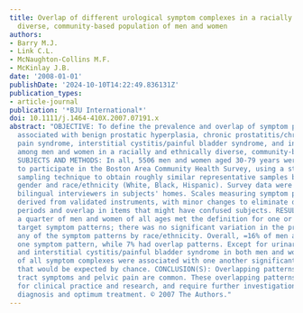 ```yaml
---
title: Overlap of different urological symptom complexes in a racially and ethnically
  diverse, community-based population of men and women
authors:
- Barry M.J.
- Link C.L.
- McNaughton-Collins M.F.
- McKinlay J.B.
date: '2008-01-01'
publishDate: '2024-10-10T14:22:49.836131Z'
publication_types:
- article-journal
publication: '*BJU International*'
doi: 10.1111/j.1464-410X.2007.07191.x
abstract: "OBJECTIVE: To define the prevalence and overlap of symptom patterns traditionally
  associated with benign prostatic hyperplasia, chronic prostatitis/chronic pelvic
  pain syndrome, interstitial cystitis/painful bladder syndrome, and incontinence
  among men and women in a racially and ethnically diverse, community-based population.
  SUBJECTS AND METHODS: In all, 5506 men and women aged 30-79 years were recruited
  to participate in the Boston Area Community Health Survey, using a stratified-cluster
  sampling technique to obtain roughly similar representative samples by age group,
  gender and race/ethnicity (White, Black, Hispanic). Survey data were collected by
  bilingual interviewers in subjects' homes. Scales measuring symptom patterns were
  derived from validated instruments, with minor changes to eliminate different recall
  periods and overlap in items that might have confused subjects. RESULT(S): About
  a quarter of men and women of all ages met the definition for one or more of the
  target symptom patterns; there was no significant variation in the prevalence of
  any of the symptom patterns by race/ethnicity. Overall, =16% of men and women had
  one symptom pattern, while 7% had overlap patterns. Except for urinary incontinence
  and interstitial cystitis/painful bladder syndrome in both men and women, the prevalence
  of all symptom complexes were associated with one another significantly more often
  that would be expected by chance. CONCLUSION(S): Overlapping patterns of lower urinary
  tract symptoms and pelvic pain are common. These overlapping patterns present challenges
  for clinical practice and research, and require further investigation of their causes,
  diagnosis and optimum treatment. © 2007 The Authors."
---
```

